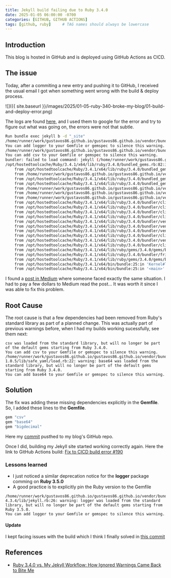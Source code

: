 ```yaml
---
title: Jekyll build failing due to Ruby 3.4.0
date: 2025-01-05 06:00:00 -0700
categories: [GITHUB, GITHUB ACTIONS]
tags: [github, ruby]     # TAG names should always be lowercase
---
```


## Introduction

This blog is hosted in GitHub and is deployed using GitHub Actions as CICD. 

## The issue

Today, after a commiting a new entry and pushing it to GitHub, I received the usual email I got when something went wrong with the build & deploy process.

![]({{ site.baseurl }}/images/2025/01-05-ruby-340-broke-my-blog/01-build-and-deploy-error.png)

The logs are found [here](https://github.com/gustavos86/gustavos86.github.io/actions/runs/12619484758), and I used them to google for the error and try to figure out what was going on, the errors were not that subtle.

```bash
Run bundle exec jekyll b -d "_site"
/home/runner/work/gustavos86.github.io/gustavos86.github.io/vendor/bundle/ruby/3.4.0/gems/jekyll-4.3.4/lib/jekyll.rb:26: warning: logger was loaded from the standard library, but will no longer be part of the default gems starting from Ruby 3.5.0.
You can add logger to your Gemfile or gemspec to silence this warning.
/home/runner/work/gustavos86.github.io/gustavos86.github.io/vendor/bundle/ruby/3.4.0/gems/jekyll-4.3.4/lib/jekyll.rb:28: warning: csv was loaded from the standard library, but is not part of the default gems starting from Ruby 3.4.0.
You can add csv to your Gemfile or gemspec to silence this warning.
bundler: failed to load command: jekyll (/home/runner/work/gustavos86.github.io/gustavos86.github.io/vendor/bundle/ruby/3.4.0/bin/jekyll)
/opt/hostedtoolcache/Ruby/3.4.1/x64/lib/ruby/3.4.0/bundled_gems.rb:82:in 'Kernel.require': cannot load such file -- csv (LoadError)
	from /opt/hostedtoolcache/Ruby/3.4.1/x64/lib/ruby/3.4.0/bundled_gems.rb:82:in 'block (2 levels) in Kernel#replace_require'
	from /home/runner/work/gustavos86.github.io/gustavos86.github.io/vendor/bundle/ruby/3.4.0/gems/jekyll-4.3.4/lib/jekyll.rb:28:in '<top (required)>'
	from /opt/hostedtoolcache/Ruby/3.4.1/x64/lib/ruby/3.4.0/bundled_gems.rb:82:in 'Kernel.require'
	from /opt/hostedtoolcache/Ruby/3.4.1/x64/lib/ruby/3.4.0/bundled_gems.rb:82:in 'block (2 levels) in Kernel#replace_require'
	from /home/runner/work/gustavos86.github.io/gustavos86.github.io/vendor/bundle/ruby/3.4.0/gems/jekyll-4.3.4/exe/jekyll:8:in '<top (required)>'
	from /home/runner/work/gustavos86.github.io/gustavos86.github.io/vendor/bundle/ruby/3.4.0/bin/jekyll:25:in 'Kernel#load'
	from /home/runner/work/gustavos86.github.io/gustavos86.github.io/vendor/bundle/ruby/3.4.0/bin/jekyll:25:in '<top (required)>'
	from /opt/hostedtoolcache/Ruby/3.4.1/x64/lib/ruby/3.4.0/bundler/cli/exec.rb:59:in 'Kernel.load'
	from /opt/hostedtoolcache/Ruby/3.4.1/x64/lib/ruby/3.4.0/bundler/cli/exec.rb:59:in 'Bundler::CLI::Exec#kernel_load'
	from /opt/hostedtoolcache/Ruby/3.4.1/x64/lib/ruby/3.4.0/bundler/cli/exec.rb:23:in 'Bundler::CLI::Exec#run'
	from /opt/hostedtoolcache/Ruby/3.4.1/x64/lib/ruby/3.4.0/bundler/cli.rb:452:in 'Bundler::CLI#exec'
	from /opt/hostedtoolcache/Ruby/3.4.1/x64/lib/ruby/3.4.0/bundler/vendor/thor/lib/thor/command.rb:28:in 'Bundler::Thor::Command#run'
	from /opt/hostedtoolcache/Ruby/3.4.1/x64/lib/ruby/3.4.0/bundler/vendor/thor/lib/thor/invocation.rb:127:in 'Bundler::Thor::Invocation#invoke_command'
	from /opt/hostedtoolcache/Ruby/3.4.1/x64/lib/ruby/3.4.0/bundler/vendor/thor/lib/thor.rb:538:in 'Bundler::Thor.dispatch'
	from /opt/hostedtoolcache/Ruby/3.4.1/x64/lib/ruby/3.4.0/bundler/cli.rb:35:in 'Bundler::CLI.dispatch'
	from /opt/hostedtoolcache/Ruby/3.4.1/x64/lib/ruby/3.4.0/bundler/vendor/thor/lib/thor/base.rb:584:in 'Bundler::Thor::Base::ClassMethods#start'
	from /opt/hostedtoolcache/Ruby/3.4.1/x64/lib/ruby/3.4.0/bundler/cli.rb:29:in 'Bundler::CLI.start'
	from /opt/hostedtoolcache/Ruby/3.4.1/x64/lib/ruby/gems/3.4.0/gems/bundler-2.6.2/exe/bundle:28:in 'block in <top (required)>'
	from /opt/hostedtoolcache/Ruby/3.4.1/x64/lib/ruby/3.4.0/bundler/friendly_errors.rb:117:in 'Bundler.with_friendly_errors'
	from /opt/hostedtoolcache/Ruby/3.4.1/x64/lib/ruby/gems/3.4.0/gems/bundler-2.6.2/exe/bundle:20:in '<top (required)>'
	from /opt/hostedtoolcache/Ruby/3.4.1/x64/bin/bundle:25:in 'Kernel#load'
	from /opt/hostedtoolcache/Ruby/3.4.1/x64/bin/bundle:25:in '<main>'
```

I found a [post in Medium](https://medium.com/p/1489883a9599) where someone faced exactly the same situation.
I had to pay a few dollars to Medium read the post... It was worth it since I was able to fix this problem.

## Root Cause

The root cause is that a few dependencies had been removed from Ruby's standard library as part of a planned change.
This was actually part of previous warnings before, when I had my builds working sucessfully, see them next:

```
csv was loaded from the standard library, but will no longer be part of the default gems starting from Ruby 3.4.0.
You can add csv to your Gemfile or gemspec to silence this warning.
/home/runner/work/gustavos86.github.io/gustavos86.github.io/vendor/bundle/ruby/3.3.0/gems/safe_yaml-1.0.5/lib/safe_yaml/load.rb:22: warning: base64 was loaded from the standard library, but will no longer be part of the default gems starting from Ruby 3.4.0.
You can add base64 to your Gemfile or gemspec to silence this warning.
```

## Solution

The fix was adding these missing dependencies explicitly in the **Gemfile**.
So, I added these lines to the **Gemfile**.

```ruby
gem "csv"
gem "base64"
gem "bigdecimal"
```

Here my [commit](https://github.com/gustavos86/gustavos86.github.io/commit/712d9777f0a9f80bcae505fe9e4f578caf462fa2) pusthed to my blog's GitHub repo.

Once I did, building my Jekyll site started working correctly again. Here the link to GitHub Actions build: [Fix to CICD build error #190](https://github.com/gustavos86/gustavos86.github.io/actions/runs/12620200602/job/35165642407)

### Lessons learned

- I just noticed a similar deprecation notice for the **logger** package comming on **Ruby 3.5.0**
- A good practice is to explicitly pin the Ruby version to the Gemfile

```
/home/runner/work/gustavos86.github.io/gustavos86.github.io/vendor/bundle/ruby/3.4.0/gems/jekyll-4.3.4/lib/jekyll.rb:26: warning: logger was loaded from the standard library, but will no longer be part of the default gems starting from Ruby 3.5.0.
You can add logger to your Gemfile or gemspec to silence this warning.
```

#### Update

I kept facing issues with the build which I think I finally solved in [this commit](https://github.com/gustavos86/gustavos86.github.io/commit/6ab93982e0f6c0fad76baac7702e48ef6b53f4dc)

## References

- [Ruby 3.4.0 vs. My Jekyll Workflow: How Ignored Warnings Came Back to Bite Me](https://medium.com/p/1489883a9599)
